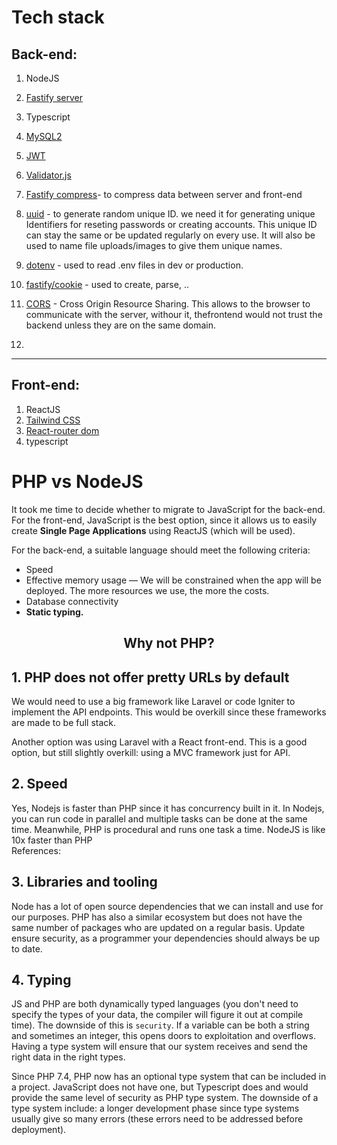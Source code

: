 # Tech stack

## Back-end:

1. NodeJS

2. [Fastify server](https://www.npmjs.com/package/fastify)

3. Typescript

4. [MySQL2](https://www.npmjs.com/package/mysql2)

1. [JWT](https://www.npmjs.com/package/json-web-token)

1. [Validator.js](https://www.npmjs.com/package/validator)

1. [Fastify compress](https://www.npmjs.com/package/@fastify/compress)- to compress data between server and front-end

1. [uuid](https://www.npmjs.com/package/uuid) - to generate random unique ID. we need it for generating unique Identifiers for reseting passwords or creating accounts. This unique ID can stay the same or be updated regularly on every use. It will also be used to name file uploads/images to give them unique names.

1. [dotenv](https://www.npmjs.com/package/dotenv) - used to read .env files in dev or production.

1. [fastify/cookie](https://www.npmjs.com/package/@fastify/cookie) - used to create, parse, ..

1. [CORS](https://www.npmjs.com/package/@fastify/cors) - Cross Origin Resource Sharing. This allows to the browser to communicate with the server, withour it, thefrontend would not trust the backend unless they are on the same domain.
1.
---

## Front-end:

1. ReactJS
1. [Tailwind CSS](https://tailwindcss.com/)
1. [React-router dom](https://reactrouter.com/en/main)
1. typescript

# PHP vs NodeJS

It took me time to decide whether to migrate to JavaScript for the back-end. For the front-end, JavaScript is the best option, since it allows us to easily create **Single Page Applications** using ReactJS (which will be used).

For the back-end, a suitable language should meet the following criteria:

- Speed
- Effective memory usage — We will be constrained when the app will be deployed. The more resources we use, the more the costs.
- Database connectivity
- **Static typing.**

## <div align="center">Why not PHP?</div>

## 1. PHP does not offer pretty URLs by default

We would need to use a big framework like Laravel or code Igniter to implement the API endpoints. This would be overkill since these frameworks are made to be full stack.

Another option was using Laravel with a React front-end. This is a good option, but still slightly overkill: using a MVC framework just for API.

## 2. Speed

Yes, Nodejs is faster than PHP since it has concurrency built in it. In Nodejs, you can run code in parallel and multiple tasks can be done at the same time. Meanwhile, PHP is procedural and runs one task a time. NodeJS is like 10x faster than PHP  
References:

## 3. Libraries and tooling

Node has a lot of open source dependencies that we can install and use for our purposes. PHP has also a similar ecosystem but does not have the same number of packages who are updated on a regular basis. Update ensure security, as a programmer your dependencies should always be up to date.

## 4. Typing

JS and PHP are both dynamically typed languages (you don't need to specify the types of your data, the compiler will figure it out at compile time). The downside of this is `security`. If a variable can be both a string and sometimes an integer, this opens doors to exploitation and overflows. Having a type system will ensure that our system receives and send the right data in the right types.

Since PHP 7.4, PHP now has an optional type system that can be included in a project. JavaScript does not have one, but Typescript does and would provide the same level of security as PHP type system. The downside of a type system include: a longer development phase since type systems usually give so many errors (these errors need to be addressed before deployment).
